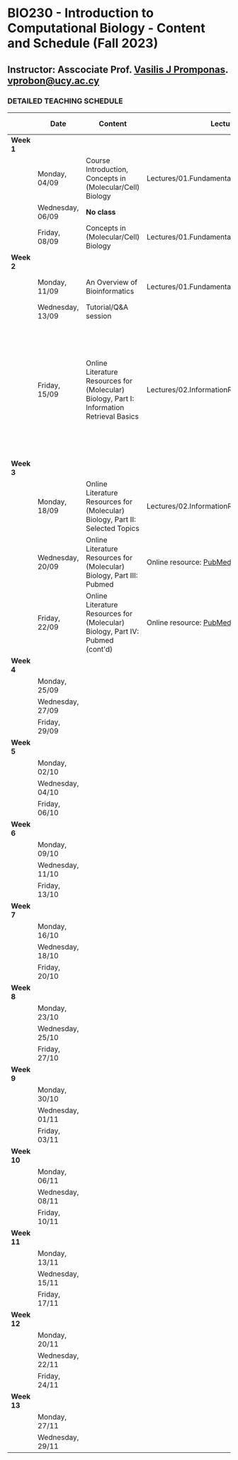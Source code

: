 # BIO230 - Introduction to Computational Biology - Content and Schedule (Fall 2023)

## Instructor: Asscociate Prof. [Vasilis J Promponas](https://www.ucy.ac.cy/dir/el/component/comprofiler/userprofile/vprobon). [vprobon@ucy.ac.cy](mailto:vprobon@ucy.ac.cy)

### DETAILED TEACHING SCHEDULE

||Date|Content|Lecture|Reading material|
|---|---|---|---|---|
|**Week 1**||||
||Monday, 04/09|Course Introduction, Concepts in (Molecular/Cell) Biology|Lectures/01.Fundamentals (slides 1-10)||
||Wednesday, 06/09|**No class**||
||Friday, 08/09|Concepts in (Molecular/Cell) Biology|Lectures/01.Fundamentals (slides 10-20)|Understanding Bioinformatics p. 3-44|
|**Week 2**||||
||Monday, 11/09|An Overview of Bioinformatics|Lectures/01.Fundamentals (slides 24-35)|Understanding Bioinformatics p. 3-44|
||Wednesday, 13/09|Tutorial/Q&A session||
||Friday, 15/09|Online Literature Resources for (Molecular) Biology, Part I: Information Retrieval Basics|Lectures/02.InformationRetrievalBiomed_PartI|Optional: Chapter 1 from [Christopher D. Manning, Prabhakar Raghavan and Hinrich Schütze, Introduction to Information Retrieval, Cambridge University Press. 2008.](https://nlp.stanford.edu/IR-book/information-retrieval-book.html)|
|**Week 3**|||
||Monday, 18/09|Online Literature Resources for (Molecular) Biology, Part II: Selected Topics|Lectures/02.InformationRetrievalBiomed_PartI||
||Wednesday, 20/09|Online Literature Resources for (Molecular) Biology, Part III: Pubmed|Online resource: [PubMed](https://pubmed.ncbi.nlm.nih.gov/)|
||Friday, 22/09|Online Literature Resources for (Molecular) Biology, Part IV: Pubmed (cont'd)|Online resource: [PubMed](https://pubmed.ncbi.nlm.nih.gov/)|
|**Week 4**|||
||Monday, 25/09||
||Wednesday, 27/09||
||Friday, 29/09||
|**Week 5**|||
||Monday, 02/10||
||Wednesday, 04/10||
||Friday, 06/10||
|**Week 6**|||
||Monday, 09/10||
||Wednesday, 11/10||
||Friday, 13/10||
|**Week 7**|||
||Monday, 16/10||
||Wednesday, 18/10||
||Friday, 20/10||
|**Week 8**|||
||Monday, 23/10||
||Wednesday, 25/10||
||Friday, 27/10||
|**Week 9**|||
||Monday, 30/10||
||Wednesday, 01/11||
||Friday, 03/11||
|**Week 10**|||
||Monday, 06/11||
||Wednesday, 08/11||
||Friday, 10/11||
|**Week 11**|||
||Monday, 13/11||
||Wednesday, 15/11||
||Friday, 17/11||
|**Week 12**|||
||Monday, 20/11||
||Wednesday, 22/11||
||Friday, 24/11||
|**Week 13**|||
||Monday, 27/11||
||Wednesday, 29/11||



